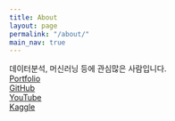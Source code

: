 ```yaml
---
title: About
layout: page
permalink: "/about/"
main_nav: true
---
```


데이터분석, 머신러닝 등에 관심많은 사람입니다.<br>
[Portfolio](https://parkeunsang.github.io/) <br>
[GitHub](https://github.com/parkeunsang)<br>
[YouTube](https://www.youtube.com/channel/UCuLjXQxZmDV_vT8EdaUI3AQ)<br>
[Kaggle](https://www.kaggle.com/park123)
